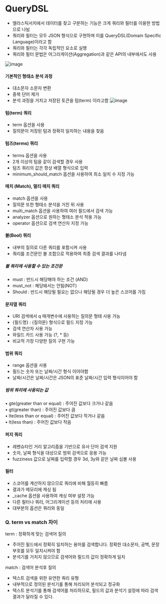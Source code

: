 # QueryDSL
- 엘라스틱서치에서 데이터를 찾고 구분하는 기능은 크게 쿼리와 필터를 이용한 방법으로 나뉨
- 쿼리와 필터는 모두 JSON 형식으로 구현하며 이를 QueryDSL(Domain Specific Language)이라고 함
- 쿼리와 필터는 각각 독립적인 요소로 실행
- 쿼리와 필터 문법은 어그리게이션(Aggregation)과 같은 API의 내부에서도 사용

![image](https://github.com/jaero0725/ElasticStack_Study/assets/55049159/2a1be2ec-dbeb-46f0-b4a6-a83ff75e4885)

#### 기본적인 형태소 분석 과정
- 대소문자 소문자 변환
- 중복 단어 제거
- 분석 과정을 거치고 저장된 토큰을 텀(term) 이라고함 
![image](https://github.com/jaero0725/ElasticStack_Study/assets/55049159/6cec185b-7626-4d8b-87eb-4330e7eefc8a)

#### 텀(term) 쿼리
- term 옵션을 사용
- 질의문이 저장된 텀과 정확히 일치하는 내용을 찾음

#### 텀즈(terms) 쿼리
- terms 옵션을 사용
- 2개 이상의 텀을 같이 검색할 경우 사용
- 텀즈 쿼리의 값은 항상 배열 형식으로 입력
- minimum_should_match 옵션을 사용하여 최소 일치 수 지정 가능

#### 매치 (Match), 멀티 매치 쿼리
- match 옵션을 사용
- 질의문 또한 형태소 분석을 거친 뒤 사용
- multi_match 옵션을 사용하여 여러 필드에서 검색 가능
- analyzer 옵션으로 원하는 형태소 분석 적용 가능
- operator 옵션으로 검색 연산자 지정 가능

#### 불(Bool) 쿼리
- 내부의 질의로 다른 쿼리를 포함시켜 사용
- 쿼리를 조건문인 불 조합으로 적용하여 최종 검색 결과를 나타냄

##### 불 쿼리에 사용할 수 있는 조건문
- must : 반드시 해당해야 하는 조건 (AND)
- must_not : 해당돼서는 안됨(NOT)
- Should : 반드시 해당될 필요는 없으나 해당될 경우 더 높은 스코어를 가짐

#### 문자열 쿼리
- URI 검색에서 q 매개변수에 사용하는 질의문 형태 사용 가능
-  {필드명} : {질의문} 형식으로 필드 지정 가능
- 검색 연산자 사용 가능
- 와일드 카드 사용 가능 (?, * 등)
- 비교적 가장 다양한 질의 구현 가능

#### 범위 쿼리
- range 옵션을 사용
- 필드는 숫자 또는 날짜/시간 형식 이어야함
- 날짜/시간은 날짜/시간은 JSON의 표준 날짜/시간 입력 형식이어야 함

##### 범위 쿼리에 사용되는 값
• gte(greater than or equal) : 주어진 값보다 크거나 같음 <br>
• gt(greater than) : 주어진 값보다 큼<br>
• lte(less than or equal) : 주어진 값보다 작거나 같음<br>
• lt(less than) : 주어진 값보다 작음<br>

#### 퍼지 쿼리
- 레벤슈타인 거리 알고리즘을 기반으로 유사 단어 검색 지원
- 숫자, 날짜 형식을 대상으로 범위 검색으로 응용 가능
- fuzziness 값으로 날짜를 입력할 경우 3d, 3y와 같은 날짜 심볼 사용

#### 필터
- 스코어를 계산하지 않으므로 쿼리에 비해 월등히 빠름
- 결과가 메모리에 캐싱 됨
- _cache 옵션을 사용하여 캐싱 여부 설정 가능
- 다른 필터나 쿼리, 어그리게이션 등의 처리에 사용
- 대부분의 옵션은 쿼리와 동일

### Q. term vs match 차이 
term : 정확하게 맞는 검색어 질의
- 주어진 필드에서 정확히 일치하는 용어를 검색합니다. 정확한 대소문자, 공백, 문장 부호를 모두 일치시켜야 함
- 분석기를 거치지 않으므로 검색어와 필드의 값이 정확하게 일치

match : 검색어 분석후 질의 
- 텍스트 검색을 위한 유연한 쿼리 유형
- 내부적으로 정의된 분석기를 통해 처리되어 분석되고 정규화
- 텍스트 분석기를 통해 검색어를 처리하므로, 필드의 값과 분석기 설정에 따라 검색 결과가 달라질 수 있다.
  
